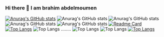 ### Hi there 👋 I am brahim abdelmoumen
[![Anurag's GitHub stats](https://github-readme-stats.vercel.app/api?username=slyvalomas
)](https://github.com/slyvalomas/github-readme-stats)
![Anurag's GitHub stats](https://github-readme-stats.vercel.app/api?username=slyvalomas&hide=contribs,prs)
![Anurag's GitHub stats](https://github-readme-stats.vercel.app/api?username=slyvalomas&show=reviews,discussions_started,discussions_answered,prs_merged,prs_merged_percentage)
![Anurag's GitHub stats](https://github-readme-stats.vercel.app/api?username=slyvalomas&show_icons=true)
![Anurag's GitHub stats](https://github-readme-stats.vercel.app/api?username=slyvalomas&show_icons=true&theme=radical)
[![Readme Card](https://github-readme-stats.vercel.app/api/pin/?username=slyvalomas&repo=social-media-dashboard)](https://github.com/anuraghazra/github-readme-stats)
[![Top Langs](https://github-readme-stats.vercel.app/api/top-langs/?username=slyvalomas)](https://github.com/anuraghazra/github-readme-stats)
![Top Langs](https://github-readme-stats.vercel.app/api/top-langs/?username=slyvalomas&exclude_repo=github-readme-stats,anuraghazra.github.io)
........
![Top Langs](https://github-readme-stats.vercel.app/api/top-langs/?username=slyvalomas&langs_count=8)
![Top Langs](https://github-readme-stats.vercel.app/api/top-langs/?username=slyvalomas&layout=compact)
[![Top Langs](https://github-readme-stats.vercel.app/api/top-langs/?username=slyvalomas&layout=donut)](https://github.com/anuraghazra/github-readme-stats)
